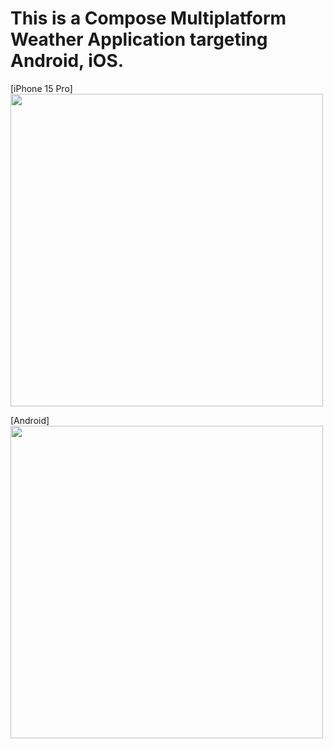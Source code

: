 # This is a Compose Multiplatform Weather Application targeting Android, iOS. 






[iPhone 15 Pro]
<img src="https://github.com/devggaurav/weatherAppCmm/assets/42926809/6bf64eaf-3324-43ae-b4ca-d2abe9d84d26" height="500px"> 



[Android]
<img src="https://github.com/devggaurav/weatherAppCmm/assets/42926809/d8a4fe3e-02a0-433c-a7ae-a3c136c34e16" height="500px">
